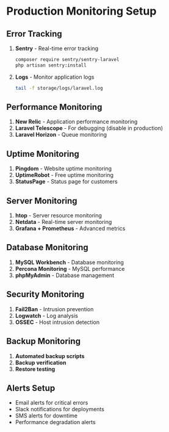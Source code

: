 # Production Monitoring Setup

## Error Tracking
1. **Sentry** - Real-time error tracking
   ```bash
   composer require sentry/sentry-laravel
   php artisan sentry:install
   ```

2. **Logs** - Monitor application logs
   ```bash
   tail -f storage/logs/laravel.log
   ```

## Performance Monitoring
1. **New Relic** - Application performance monitoring
2. **Laravel Telescope** - For debugging (disable in production)
3. **Laravel Horizon** - Queue monitoring

## Uptime Monitoring
1. **Pingdom** - Website uptime monitoring
2. **UptimeRobot** - Free uptime monitoring
3. **StatusPage** - Status page for customers

## Server Monitoring
1. **htop** - Server resource monitoring
2. **Netdata** - Real-time server monitoring
3. **Grafana + Prometheus** - Advanced metrics

## Database Monitoring
1. **MySQL Workbench** - Database monitoring
2. **Percona Monitoring** - MySQL performance
3. **phpMyAdmin** - Database management

## Security Monitoring
1. **Fail2Ban** - Intrusion prevention
2. **Logwatch** - Log analysis
3. **OSSEC** - Host intrusion detection

## Backup Monitoring
1. **Automated backup scripts**
2. **Backup verification**
3. **Restore testing**

## Alerts Setup
- Email alerts for critical errors
- Slack notifications for deployments
- SMS alerts for downtime
- Performance degradation alerts
